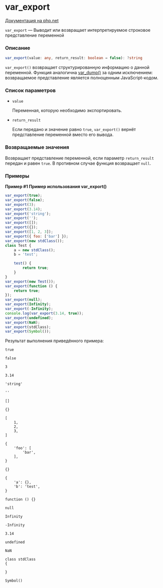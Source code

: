# var_export

[Документация на php.net](https://www.php.net/manual/ru/function.var-export.php)

`var_export` — Выводит или возвращает интерпретируемое строковое представление
переменной

### Описание

```ts
var_export(value: any, return_result: boolean = false): ?string
```

`var_export()` возвращает структурированную информацию о данной переменной.
Функция аналогична [var_dump()](./var_dump.md) за одним исключением:
возвращаемое представление является полноценным JavaScript-кодом.

### Список параметров

-   `value`

    Переменная, которую необходимо экспортировать.

-   `return_result`

    Если передано и значение равно `true`, `var_export()` вернёт представление
    переменной вместо его вывода.

### Возвращаемые значения

Возвращает представление переменной, если параметр `return_result` передан и
равен `true`. В противном случае функция возвращает `null`.

### Примеры

**Пример #1 Пример использования var_export()**

```js
var_export(true);
var_export(false);
var_export(3);
var_export(3.14);
var_export('string');
var_export('');
var_export([]);
var_export({});
var_export([1, 2, 3]);
var_export({ foo: ['bar'] });
var_export(new stdClass());
class Test {
    a = new stdClass();
    b = 'test';

    test() {
        return true;
    }
}
var_export(new Test());
var_export(function () {
    return true;
});
var_export(null);
var_export(Infinity);
var_export(-Infinity);
console.log(var_export(3.14, true));
var_export(undefined);
var_export(NaN);
var_export(stdClass);
var_export(Symbol());
```

Результат выполнения приведённого примера:

    true

    false

    3

    3.14

    'string'

    ''

    []

    {}

    [
    	1,
    	2,
    	3,
    ]

    {
    	'foo': [
    		'bar',
    	],
    }

    {}

    {
    	'a': {},
    	'b': 'test',
    }

    function () {}

    null

    Infinity

    -Infinity

    3.14

    undefined

    NaN

    class stdClass
    {

    }

    Symbol()
